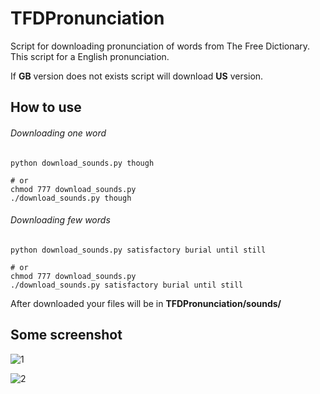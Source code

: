 TFDPronunciation
================

Script for downloading pronunciation of words from The Free Dictionary. This
script for a English pronunciation.

If **GB** version does not exists script will download **US** version.

How to use
----------

###### Downloading one word
    python download_sounds.py though

    # or
    chmod 777 download_sounds.py
    ./download_sounds.py though

###### Downloading few words
    python download_sounds.py satisfactory burial until still

    # or
    chmod 777 download_sounds.py
    ./download_sounds.py satisfactory burial until still

After downloaded your files will be in **TFDPronunciation/sounds/**

Some screenshot
---------------

![1](https://lh4.googleusercontent.com/-xEbA1x8wTNk/UPMEryoGiII/AAAAAAAAAiE/YXWVkybofjw/s719/jeden_wyraz_2.png)

![2](https://lh6.googleusercontent.com/-KWKPUhXRbM0/UPMEsbFCubI/AAAAAAAAAiI/yOQJAkKKByo/s812/kilka_wyrazow_2.png)

